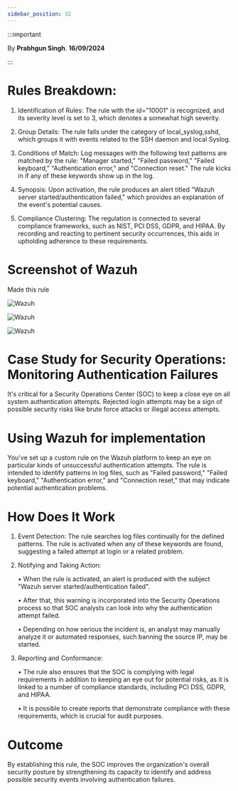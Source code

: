 ```yaml
---
sidebar_position: 32
---
```


:::important

By **Prabhgun Singh**. **16/09/2024**

:::

# Rules Breakdown:
1. Identification of Rules: The rule with the id="10001" is recognized, and its severity level is set to 3, which denotes a somewhat high severity.

2. Group Details: The rule falls under the category of local_syslog,sshd, which groups it with events related to the SSH daemon and local Syslog.

3. Conditions of Match: Log messages with the following text patterns are matched by the rule: "Manager started," "Failed password," "Failed keyboard," "Authentication error," and "Connection reset." The rule kicks in if any of these keywords show up in the log.

4. Synopsis: Upon activation, the rule produces an alert titled "Wazuh server started/authentication failed," which provides an explanation of the event's potential causes.

5. Compliance Clustering: The regulation is connected to several compliance frameworks, such as NIST, PCI DSS, GDPR, and HIPAA. By recording and reacting to pertinent security occurrences, this aids in upholding adherence to these requirements.

# Screenshot of Wazuh

Made this rule

![Wazuh](img\Rule1.png)

![Wazuh](img\Rule2.png)

![Wazuh](img\Rule3.png)

# Case Study for Security Operations: Monitoring Authentication Failures

It's critical for a Security Operations Center (SOC) to keep a close eye on all system authentication attempts. Rejected login attempts may be a sign of possible security risks like brute force attacks or illegal access attempts.

# Using Wazuh for implementation

You've set up a custom rule on the Wazuh platform to keep an eye on particular kinds of unsuccessful authentication attempts. The rule is intended to identify patterns in log files, such as "Failed password," "Failed keyboard," "Authentication error," and "Connection reset," that may indicate potential authentication problems.

# How Does It Work

1. Event Detection: The rule searches log files continually for the defined patterns. The rule is activated when any of these keywords are found, suggesting a failed attempt at login or a related problem.

2. Notifying and Taking Action:

    • When the rule is activated, an alert is produced with the subject "Wazuh server started/authentication failed".

    • After that, this warning is incorporated into the Security Operations process so that SOC analysts can look into why the authentication attempt failed.

    • Depending on how serious the incident is, an analyst may manually analyze it or automated responses, such banning the source IP, may be started.

3. Reporting and Conformance:

    • The rule also ensures that the SOC is complying with legal requirements in addition to keeping an eye out for potential risks, as it is linked to a number of compliance standards, including PCI DSS, GDPR, and HIPAA.

    • It is possible to create reports that demonstrate compliance with these requirements, which is crucial for audit purposes.

# Outcome

By establishing this rule, the SOC improves the organization's overall security posture by strengthening its capacity to identify and address possible security events involving authentication failures.